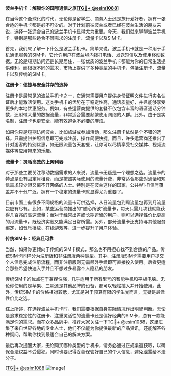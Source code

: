 **波兰手机卡：解锁你的国际通信之旅[[TG💪+ @esim1088](https://t.me/s/esim1088)]**

在当今这个全球化的时代，无论你是留学生、商务人士还是旅行爱好者，拥有一张合适的手机卡都是必不可少的。对于计划前往波兰或者已经在波兰生活的朋友来说，选择一张适合自己的波兰手机卡显得尤为重要。今天，我们就来聊聊波兰手机卡，特别是那些适合不同需求的注册卡、流量卡以及SIM卡。

首先，我们来了解一下什么是波兰手机卡。简单来说，波兰手机卡就是一种用于手机通讯服务的SIM卡，它允许用户在波兰境内拨打电话、发送短信以及使用移动数据。无论是短期访问还是长期居住，一张优质的波兰手机卡都能为你的日常生活提供便利。而根据不同的需求，市场上提供了多种类型的手机卡，包括注册卡、流量卡以及传统的SIM卡。

**注册卡：便捷与安全并存的选择**

注册卡是最常见的波兰手机卡之一，它通常需要用户提供身份证明文件进行实名认证后才能激活使用。这类手机卡的优势在于稳定性高，通话质量好，并且能够享受更多的本地优惠服务。例如，有些运营商提供的套餐不仅包含丰富的语音通话分钟数，还附带大量的数据流量，非常适合需要频繁使用网络的人群。此外，由于是实名制，注册卡也更安全，能有效避免不必要的麻烦。

如果你只是短期访问波兰，比如旅游或参加活动，那么注册卡依然是个不错的选择。只需提供护照信息即可完成注册，操作简便快捷。而且，许多运营商还推出了针对游客的特别优惠，如无限流量包天套餐，让你可以尽情享受社交媒体、视频流媒体等应用带来的乐趣。

**流量卡：灵活高效的上网利器**

对于那些主要关注移动数据需求的人来说，流量卡无疑是一个理想之选。流量卡的特点是没有固定月租费，而是按照实际使用的流量计费，非常适合那些对通话和短信需求较少但又离不开网络的人士。特别是在波兰这样的国家，公共Wi-Fi信号覆盖并不十分广泛，拥有一个稳定的流量卡就显得尤为重要了。

目前市面上有很多不同规格的流量卡可供选择，从日流量包到周流量包再到月流量包应有尽有。比如，某些运营商推出的“随心所欲”流量卡，每天只需几块钱就能获得几百兆的高速流量；而对于经常出差或长期逗留的用户，则可以选择性价比更高的月流量卡，既经济实惠又能满足日常所需。另外，部分流量卡还支持与其他服务绑定，如音乐播放、在线游戏等，进一步提升了用户体验。

**传统SIM卡：经典且可靠**

当然，如果你更倾向于传统的SIM卡模式，那么也不用担心找不到合适的产品。传统SIM卡同样分为注册版和非注册版两种类型。其中，注册版SIM卡需要用户提交个人信息完成注册流程，而非注册版则无需额外手续即可直接投入使用。后者更适合那些希望快速入手并且不想过多暴露个人隐私的朋友。

传统SIM卡的优点在于兼容性强，几乎适用于所有型号的智能手机和平板电脑。无论你使用的是苹果、三星还是其他品牌的设备，都可以轻松插入并开始使用。此外，传统SIM卡的价格相对较低，尤其是对于预算有限的学生党而言，无疑是最佳性价比之选。

综上所述，在选择波兰手机卡时，我们需要根据自身实际情况作出明智判断。无论是追求稳定性的注册卡、注重灵活性的流量卡还是偏好经典的SIM卡，总有一款能满足你的需求。而在众多品牌中，推荐大家关注一下[TG💪+ @esim1088](https://t.me/s/esim1088)，这里汇集了来自世界各地的专业人士，他们不仅能为你提供最新的产品资讯，还能解答各种疑问，帮助你找到最适合自己的解决方案。

最后再次提醒大家，无论购买哪种类型的手机卡，请务必通过正规渠道获取，以确保合法权益不受侵犯。同时也要记得妥善保管好自己的个人信息，避免泄露给不法分子。

[[TG💪+ @esim1088](https://t.me/s/esim1088) ![Image](https://i.postimg.cc/4NQfJmqS/Snipaste-2025-05-13-00-14-12.png)]